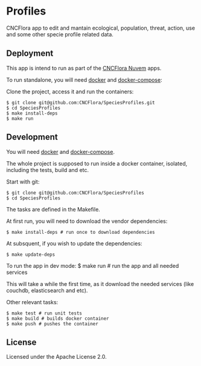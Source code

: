 # Profiles

CNCFlora app to edit and mantain ecological, population, threat, action, use and some other specie profile related data.

## Deployment

This app is intend to run as part of the [CNCFlora Nuvem](http://github.com/cncflora/nuvem) apps.

To run standalone, you will need [docker](http://docker.com) and [docker-compose](http://docs.docker.com/compose):

Clone the project, access it and run the containers:

    $ git clone git@github.com:CNCFlora/SpeciesProfiles.git
    $ cd SpeciesProfiles
    $ make install-deps
    $ make run

## Development

You will need [docker](http://docker.com) and [docker-compose](http://docs.docker.com/compose).

The whole project is supposed to run inside a docker container, isolated, including the tests, build and etc.

Start with git:

    $ git clone git@github.com:CNCFlora/SpeciesProfiles
    $ cd SpeciesProfiles

The tasks are defined in the Makefile.

At first run, you will need to download the vendor dependencies:

    $ make install-deps # run once to download dependencies

At subsquent, if you wish to update the dependencies:

    $ make update-deps 

To run the app in dev mode:
    $ make run # run the app and all needed services

This will take a while the first time, as it download the needed services (like couchdb, elasticsearch and etc).

Other relevant tasks:

    $ make test # run unit tests
    $ make build # builds docker container
    $ make push # pushes the container

## License

Licensed under the Apache License 2.0.

